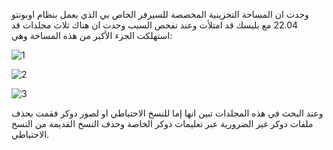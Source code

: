 وجدت ان المساحة التخزينية المخصصة للسيرفر الخاص بي الذي يعمل بنظام اوبونتو 22.04 مع بليسك قد امتلأت وعند تفحص السبب وجدت ان هناك ثلاث مجلدات قد استهلكت الجزء الأكبر من هذه المساحة وهي:

![1](https://github.com/user-attachments/assets/ccfc0209-0291-498c-bd2a-3e4af99ef623)

![2](https://github.com/user-attachments/assets/90d8f67b-5ae1-455e-9ebb-907082759a99)

![3](https://github.com/user-attachments/assets/c670e288-b222-487b-a893-e74052dbad18)

وعند البحث في هذه المجلدات تبين انها إما للنسخ الاحتياطي او لصور دوكر فقمت بحذف ملفات دوكر غير الضرورية عبر تعليمات دوكر الخاصة وحذف النسخ القديمة من النسخ الاحتياطي.
